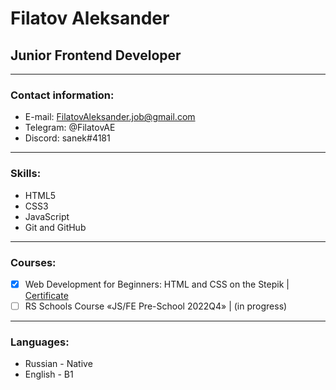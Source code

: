 # Filatov Aleksander

## Junior Frontend Developer

---

### Contact information:

- E-mail: FilatovAleksander.job@gmail.com
- Telegram: @FilatovAE
- Discord: sanek#4181

---

### Skills:

- HTML5
- CSS3
- JavaScript
- Git and GitHub

---

### Courses:

- [x] Web Development for Beginners: HTML and CSS on the Stepik | [Сertificate](https://stepik.org/cert/1659556)
- [ ] RS Schools Course &laquo;JS/FE Pre-School 2022Q4&raquo; | (in progress)

---

### Languages:

- Russian - Native
- English - B1
